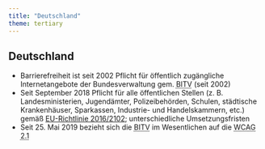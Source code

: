 ```yaml
---
title: "Deutschland"
theme: tertiary
---
```

## Deutschland

<ul>
<li>Barrierefreiheit ist seit 2002 Pflicht für öffentlich zugängliche Internetangebote der Bundesverwaltung gem. <abbr title="Barrierefreie Informationstechnik-Verordnung">BITV</abbr> (seit 2002)</li>
<li>Seit September 2018 Pflicht für alle öffentlichen Stellen (z. B. Landesministerien, Jugendämter, Polizeibehörden, Schulen, städtische Krankenhäuser, Sparkassen, Industrie- und Handelskammern, etc.) gemäß <a href="https://eur-lex.europa.eu/legal-content/DE/TXT/?uri=CELEX%3A32016L2102" target="_blank" rel="noreferrer">EU-Richtlinie 2016/2102</a>; unterschiedliche Umsetzungsfristen</li>
<li>Seit 25. Mai 2019 bezieht sich die <abbr title="Barrierefreie Informationstechnik-Verordnung">BITV</abbr> im Wesentlichen auf die <abbr
                                title="Web Content Accessibility Guidelines">WCAG 2.1</abbr></li>
</ul>